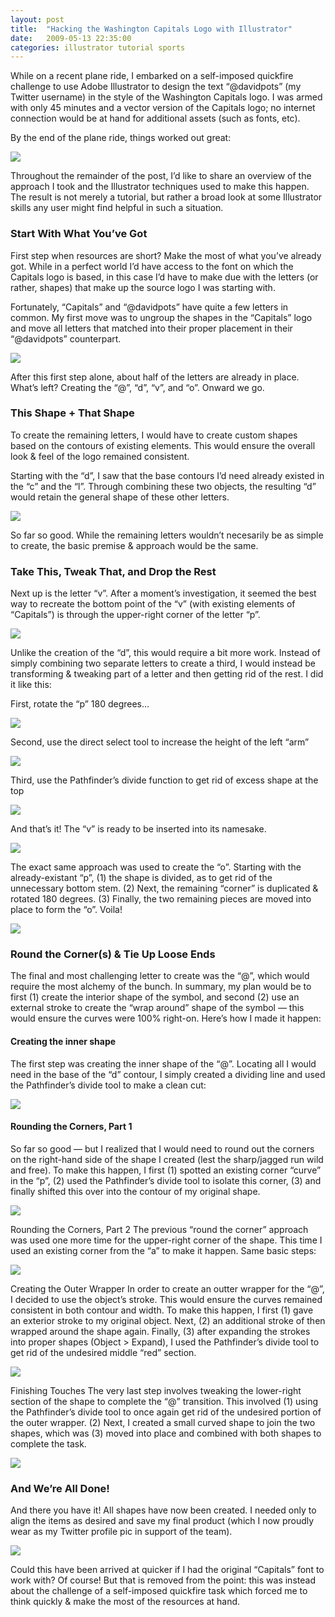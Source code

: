 ```yaml
---
layout: post
title:  "Hacking the Washington Capitals Logo with Illustrator"
date:   2009-05-13 22:35:00
categories: illustrator tutorial sports
---
```


While on a recent plane ride, I embarked on a self-imposed quickfire challenge to use Adobe Illustrator to design the text “@davidpots” (my Twitter username) in the style of the Washington Capitals logo.  I was armed with only 45 minutes and a vector version of the Capitals logo; no internet connection would be at hand for additional assets (such as fonts, etc).

By the end of the plane ride, things worked out great:

<img class="img-centered" src="/images/blog/2009-05-13-hacking-the-washington-capitals-logo-with-illustrator/01-washington-capitals-davidpots.png" />

Throughout the remainder of the post, I’d like to share an overview of the approach I took and the Illustrator techniques used to make this happen.  The result is not merely a tutorial, but rather a broad look at some Illustrator skills any user might find helpful in such a situation.

### Start With What You’ve Got

First step when resources are short?  Make the most of what you’ve already got.  While in a perfect world I’d have access to the font on which the Capitals logo is based, in this case I’d have to make due with the letters (or rather, shapes) that make up the source logo I was starting with.

Fortunately, “Capitals” and “@davidpots” have quite a few letters in common.  My first move was to ungroup the shapes in the “Capitals” logo and move all letters that matched into their proper placement in their “@davidpots” counterpart.

<img class="img-centered" src="/images/blog/2009-05-13-hacking-the-washington-capitals-logo-with-illustrator/02-see-what-youve-got.png" />

After this first step alone, about half of the letters are already in place.  What’s left?  Creating the “@”, “d”, “v”, and “o”.  Onward we go.

### This Shape + That Shape

To create the remaining letters, I would have to create custom shapes based on the contours of existing elements. This would ensure the overall look & feel of the logo remained consistent.

Starting with the “d”, I saw that the base contours I’d need already existed in the “c” and the “l”.  Through combining these two objects, the resulting “d” would retain the general shape of these other letters.

<img class="img-centered" src="/images/blog/2009-05-13-hacking-the-washington-capitals-logo-with-illustrator/03-making-the-d.png" />

So far so good.  While the remaining letters wouldn’t necesarily be as simple to create, the basic premise & approach would be the same.

### Take This, Tweak That, and Drop the Rest

Next up is the letter “v”.  After a moment’s investigation, it seemed the best way to recreate the bottom point of the “v” (with existing elements of “Capitals”) is through the upper-right corner of the letter “p”.

<img class="img-centered" src="/images/blog/2009-05-13-hacking-the-washington-capitals-logo-with-illustrator/04-spotting-the-v-corner.png" />

Unlike the creation of the “d”, this would require a bit more work.  Instead of simply combining two separate letters to create a third, I would instead be transforming & tweaking part of a letter and then getting rid of the rest.  I did it like this:

First, rotate the “p” 180 degrees…

<img class="img-centered" src="/images/blog/2009-05-13-hacking-the-washington-capitals-logo-with-illustrator/05-p_step_1.png" />

Second, use the direct select tool to increase the height of the left “arm”

<img class="img-centered" src="/images/blog/2009-05-13-hacking-the-washington-capitals-logo-with-illustrator/06-p_step_2.png" />

Third, use the Pathfinder’s divide function to get rid of excess shape at the top

<img class="img-centered" src="/images/blog/2009-05-13-hacking-the-washington-capitals-logo-with-illustrator/07-p_step_3.png" />

And that’s it! The “v” is ready to be inserted into its namesake.

<img class="img-centered" src="/images/blog/2009-05-13-hacking-the-washington-capitals-logo-with-illustrator/08-p_step_4.png" />

The exact same approach was used to create the “o”.  Starting with the already-existant “p”, (1) the shape is divided, as to get rid of the unnecessary bottom stem.  (2) Next, the remaining “corner” is duplicated & rotated 180 degrees.  (3) Finally, the two remaining pieces are moved into place to form the “o”.  Voila!

<img class="img-centered" src="/images/blog/2009-05-13-hacking-the-washington-capitals-logo-with-illustrator/09-making-the-o.png" />

### Round the Corner(s) & Tie Up Loose Ends

The final and most challenging letter to create was the “@”, which would require the most alchemy of the bunch.  In summary, my plan would be to first (1) create the interior shape of the symbol, and second (2) use an external stroke to create the “wrap around” shape of the symbol — this would ensure the curves were 100% right-on. Here’s how I made it happen:

#### Creating the inner shape

The first step was creating the inner shape of the “@”.  Locating all I would need in the base of the “d” contour, I simply created a dividing line and used the Pathfinder’s divide tool to make a clean cut:

<img class="img-centered" src="/images/blog/2009-05-13-hacking-the-washington-capitals-logo-with-illustrator/10-at_pt_1.png" />

#### Rounding the Corners, Part 1

So far so good — but I realized that I would need to round out the corners on the right-hand side of the shape I created (lest the sharp/jagged run wild and free).  To make this happen, I first (1) spotted an existing corner “curve” in the “p”, (2) used the Pathfinder’s divide tool to isolate this corner, (3) and finally shifted this over into the contour of my original shape.

<img class="img-centered" src="/images/blog/2009-05-13-hacking-the-washington-capitals-logo-with-illustrator/11-at_pt_2.png" />

Rounding the Corners, Part 2
The previous “round the corner” approach was used one more time for the upper-right corner of the shape.  This time I used an existing corner from the “a” to make it happen.  Same basic steps:

<img class="img-centered" src="/images/blog/2009-05-13-hacking-the-washington-capitals-logo-with-illustrator/12-at_pt_3.png" />

Creating the Outer Wrapper
In order to create an outter wrapper for the “@”, I decided to use the object’s stroke.  This would ensure the curves remained consistent in both contour and width.  To make this happen, I first (1) gave an exterior stroke to my original object. Next, (2) an additional stroke of then wrapped around the shape again.  Finally, (3) after expanding the strokes into proper shapes (Object > Expand), I used the Pathfinder’s divide tool to get rid of the undesired middle “red” section.

<img class="img-centered" src="/images/blog/2009-05-13-hacking-the-washington-capitals-logo-with-illustrator/13-at_pt_4.png" />

Finishing Touches
The very last step involves tweaking the lower-right section of the shape to complete the “@” transition.  This involved (1) using the Pathfinder’s divide tool to once again get rid of the undesired portion of the outer wrapper.  (2) Next, I created a small curved shape to join the two shapes, which was (3) moved into place and combined with both shapes to complete the task.

<img class="img-centered" src="/images/blog/2009-05-13-hacking-the-washington-capitals-logo-with-illustrator/14-at_pt_5.png" />

### And We’re All Done!

And there you have it!  All shapes have now been created.  I needed only to align the items as desired and save my final product (which I now proudly wear as my Twitter profile pic in support of the team).

<img class="img-centered" src="/images/blog/2009-05-13-hacking-the-washington-capitals-logo-with-illustrator/15-david-potsiadlo-washington-capitals-logo-twitter.png" />

Could this have been arrived at quicker if I had the original “Capitals” font to work with?  Of course!  But that is removed from the point: this was instead about the challenge of a self-imposed quickfire task which forced me to think quickly & make the most of the resources at hand.